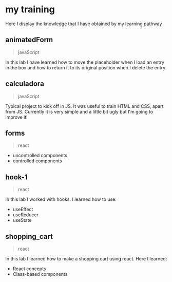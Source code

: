 # my training
Here I display the knowledge that I have obtained by my learning pathway

## animatedForm
>javaScript

In this lab I have learned how to move the placeholder when I load an entry in the box and how to return it to its original position when I delete the entry 

## calculadora
>javaScript

Typical project to kick off in JS. It was useful to train HTML and CSS, apart from JS.
Currently it is very simple and a little bit ugly but I'm going to improve it!  

## forms
> react

- uncontrolled components
- controlled components


## hook-1
>react

In this lab I worked with hooks. I learned how to use:

- useEffect
- useReducer
- useState

## shopping_cart
> react

In this lab I learned how to make a shopping cart using react. Here I learned:

- React concepts 
- Class-based components 